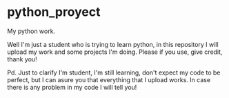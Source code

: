 # python_proyect
My python work.

Well I'm just a student who is trying to learn python, in this repository I will upload my work and some projects I'm doing. Please if you use, give credit, thank you!  

Pd. Just to clarify I'm student, I'm still learning, don't expect my code to be perfect, but I can asure you that everything that I upload works. In case there is any problem in my code I will tell you! 
